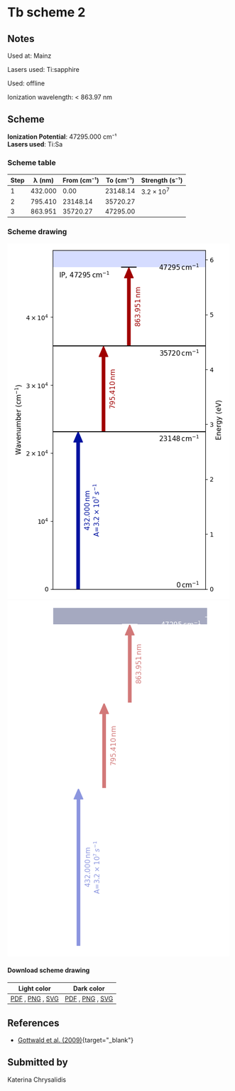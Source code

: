# Tb scheme 2

## Notes

Used at: Mainz

Lasers used: Ti:sapphire

Used: offline

Ionization wavelength: < 863.97 nm





## Scheme

**Ionization Potential**: 47295.000 cm⁻¹  
**Lasers used**: Ti:Sa

### Scheme table

| Step | λ (nm)  | From (cm⁻¹) | To (cm⁻¹) |   Strength (s⁻¹)    |
| ---- | ------- | ----------- | --------- | ------------------- |
| 1    | 432.000 | 0.00        | 23148.14  | $3.2 \times 10^{7}$ |
| 2    | 795.410 | 23148.14    | 35720.27  |                     |
| 3    | 863.951 | 35720.27    | 47295.00  |                     |


### Scheme drawing

![tb scheme, light mode](tb-002/tb-002-light.png#only-light)
![tb scheme, dark mode](tb-002/tb-002-dark-web.png#only-dark)

#### Download scheme drawing

|                                            Light color                                            |                                           Dark color                                           |
| ------------------------------------------------------------------------------------------------- | ---------------------------------------------------------------------------------------------- |
| [PDF](tb-002/tb-002-light.pdf) , [PNG](tb-002/tb-002-light.png) , [SVG](tb-002/tb-002-light.svg)  | [PDF](tb-002/tb-002-dark.pdf) , [PNG](tb-002/tb-002-dark.png) , [SVG](tb-002/tb-002-dark.svg)  |


## References

  - [Gottwald et al. (2009)](https://doi.org/10.1063/1.3115590){target="_blank"}



## Submitted by

Katerina Chrysalidis

